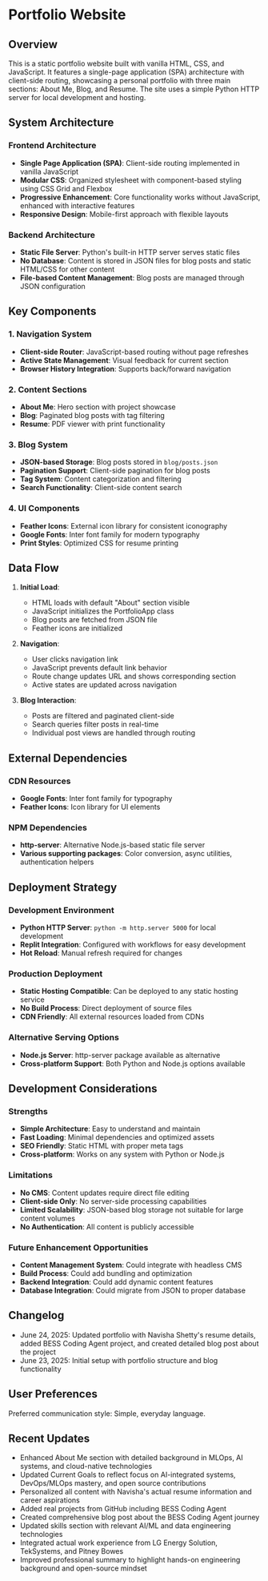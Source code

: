 # Portfolio Website

## Overview

This is a static portfolio website built with vanilla HTML, CSS, and JavaScript. It features a single-page application (SPA) architecture with client-side routing, showcasing a personal portfolio with three main sections: About Me, Blog, and Resume. The site uses a simple Python HTTP server for local development and hosting.

## System Architecture

### Frontend Architecture
- **Single Page Application (SPA)**: Client-side routing implemented in vanilla JavaScript
- **Modular CSS**: Organized stylesheet with component-based styling using CSS Grid and Flexbox
- **Progressive Enhancement**: Core functionality works without JavaScript, enhanced with interactive features
- **Responsive Design**: Mobile-first approach with flexible layouts

### Backend Architecture
- **Static File Server**: Python's built-in HTTP server serves static files
- **No Database**: Content is stored in JSON files for blog posts and static HTML/CSS for other content
- **File-based Content Management**: Blog posts are managed through JSON configuration

## Key Components

### 1. Navigation System
- **Client-side Router**: JavaScript-based routing without page refreshes
- **Active State Management**: Visual feedback for current section
- **Browser History Integration**: Supports back/forward navigation

### 2. Content Sections
- **About Me**: Hero section with project showcase
- **Blog**: Paginated blog posts with tag filtering
- **Resume**: PDF viewer with print functionality

### 3. Blog System
- **JSON-based Storage**: Blog posts stored in `blog/posts.json`
- **Pagination Support**: Client-side pagination for blog posts
- **Tag System**: Content categorization and filtering
- **Search Functionality**: Client-side content search

### 4. UI Components
- **Feather Icons**: External icon library for consistent iconography
- **Google Fonts**: Inter font family for modern typography
- **Print Styles**: Optimized CSS for resume printing

## Data Flow

1. **Initial Load**: 
   - HTML loads with default "About" section visible
   - JavaScript initializes the PortfolioApp class
   - Blog posts are fetched from JSON file
   - Feather icons are initialized

2. **Navigation**:
   - User clicks navigation link
   - JavaScript prevents default link behavior
   - Route change updates URL and shows corresponding section
   - Active states are updated across navigation

3. **Blog Interaction**:
   - Posts are filtered and paginated client-side
   - Search queries filter posts in real-time
   - Individual post views are handled through routing

## External Dependencies

### CDN Resources
- **Google Fonts**: Inter font family for typography
- **Feather Icons**: Icon library for UI elements

### NPM Dependencies
- **http-server**: Alternative Node.js-based static file server
- **Various supporting packages**: Color conversion, async utilities, authentication helpers

## Deployment Strategy

### Development Environment
- **Python HTTP Server**: `python -m http.server 5000` for local development
- **Replit Integration**: Configured with workflows for easy development
- **Hot Reload**: Manual refresh required for changes

### Production Deployment
- **Static Hosting Compatible**: Can be deployed to any static hosting service
- **No Build Process**: Direct deployment of source files
- **CDN Friendly**: All external resources loaded from CDNs

### Alternative Serving Options
- **Node.js Server**: http-server package available as alternative
- **Cross-platform Support**: Both Python and Node.js options available

## Development Considerations

### Strengths
- **Simple Architecture**: Easy to understand and maintain
- **Fast Loading**: Minimal dependencies and optimized assets
- **SEO Friendly**: Static HTML with proper meta tags
- **Cross-platform**: Works on any system with Python or Node.js

### Limitations
- **No CMS**: Content updates require direct file editing
- **Client-side Only**: No server-side processing capabilities
- **Limited Scalability**: JSON-based blog storage not suitable for large content volumes
- **No Authentication**: All content is publicly accessible

### Future Enhancement Opportunities
- **Content Management System**: Could integrate with headless CMS
- **Build Process**: Could add bundling and optimization
- **Backend Integration**: Could add dynamic content features
- **Database Integration**: Could migrate from JSON to proper database

## Changelog

- June 24, 2025: Updated portfolio with Navisha Shetty's resume details, added BESS Coding Agent project, and created detailed blog post about the project
- June 23, 2025: Initial setup with portfolio structure and blog functionality

## User Preferences

Preferred communication style: Simple, everyday language.

## Recent Updates

- Enhanced About Me section with detailed background in MLOps, AI systems, and cloud-native technologies
- Updated Current Goals to reflect focus on AI-integrated systems, DevOps/MLOps mastery, and open source contributions
- Personalized all content with Navisha's actual resume information and career aspirations
- Added real projects from GitHub including BESS Coding Agent
- Created comprehensive blog post about the BESS Coding Agent journey
- Updated skills section with relevant AI/ML and data engineering technologies
- Integrated actual work experience from LG Energy Solution, TekSystems, and Pitney Bowes
- Improved professional summary to highlight hands-on engineering background and open-source mindset